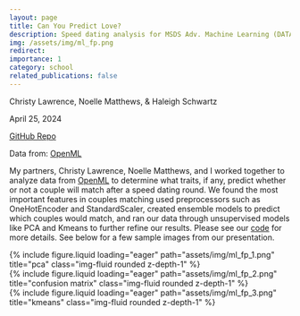 ```yaml
---
layout: page
title: Can You Predict Love?
description: Speed dating analysis for MSDS Adv. Machine Learning (DATA-505)
img: /assets/img/ml_fp.png
redirect:
importance: 1
category: school
related_publications: false
---
```


Christy Lawrence, Noelle Matthews, & Haleigh Schwartz

April 25, 2024

[GitHub Repo](https://github.com/schwartzh2017/Machine_learning_final_project)

Data from: [OpenML](https://www.openml.org/search?type=data&status=any&sort=runs&id=40536)


My partners, Christy Lawrence, Noelle Matthews, and I worked together to analyze data from [OpenML](https://www.openml.org/search?type=data&status=any&sort=runs&id=40536) to determine what traits, if any, predict whether or not a couple will match after a speed dating round. We found the most important features in couples matching used preprocessors such as OneHotEncoder and StandardScaler, created ensemble models to predict which couples would match, and ran our data through unsupervised models like PCA and Kmeans to further refine our results. Please see our [code](https://github.com/schwartzh2017/Machine_learning_final_project) for more details. See below for a few sample images from our presentation.

<div class="row">
    <div class="col-sm mt-3 mt-md-0">
        {% include figure.liquid loading="eager" path="assets/img/ml_fp_1.png" title="pca" class="img-fluid rounded z-depth-1" %}
    </div>
    <div class="col-sm mt-3 mt-md-0">
        {% include figure.liquid loading="eager" path="assets/img/ml_fp_2.png" title="confusion matrix" class="img-fluid rounded z-depth-1" %}
    </div>
    <div class="col-sm mt-3 mt-md-0">
        {% include figure.liquid loading="eager" path="assets/img/ml_fp_3.png" title="kmeans" class="img-fluid rounded z-depth-1" %}
    </div>
</div>

<!-- {% raw %}

```html
<div class="row justify-content-sm-center">
  <div class="col-sm-8 mt-3 mt-md-0">
    {% include figure.liquid path="assets/img/6.jpg" title="example image" class="img-fluid rounded z-depth-1" %}
  </div>
  <div class="col-sm-4 mt-3 mt-md-0">
    {% include figure.liquid path="assets/img/11.jpg" title="example image" class="img-fluid rounded z-depth-1" %}
  </div>
</div>
```

{% endraw %} -->

